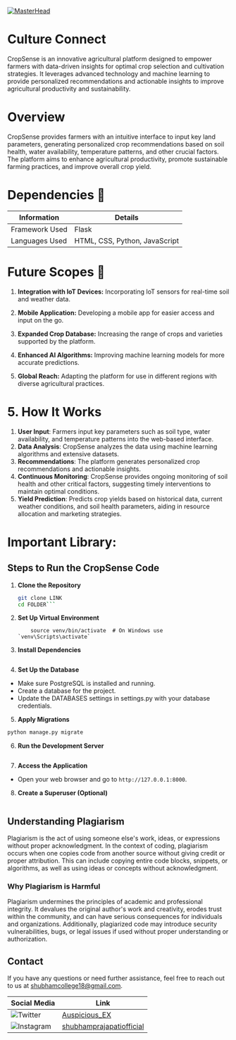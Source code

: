 [![MasterHead](https://github.com/Auspicious-EX/CultureConnect/blob/main/IMG/banner.gif?raw=true)](https://)

# Culture Connect
CropSense is an innovative agricultural platform designed to empower farmers with data-driven insights for optimal crop selection and cultivation strategies. It leverages advanced technology and machine learning to provide personalized recommendations and actionable insights to improve agricultural productivity and sustainability.

# Overview

CropSense provides farmers with an intuitive interface to input key land parameters, generating personalized crop recommendations based on soil health, water availability, temperature patterns, and other crucial factors. The platform aims to enhance agricultural productivity, promote sustainable farming practices, and improve overall crop yield.

# Dependencies 🤔
| Information          | Details    |
|----------------------|------------|
| Framework Used       | Flask      |
| Languages Used       | HTML, CSS, Python, JavaScript |

# Future Scopes 🎢
1. **Integration with IoT Devices:** Incorporating IoT sensors for real-time soil and weather data.

2. **Mobile Application:** Developing a mobile app for easier access and input on the go.

3. **Expanded Crop Database:** Increasing the range of crops and varieties supported by the platform.

4. **Enhanced AI Algorithms:** Improving machine learning models for more accurate predictions.

5. **Global Reach:**  Adapting the platform for use in different regions with diverse agricultural practices.

# 5. How It Works
1. **User Input**: Farmers input key parameters such as soil type, water availability, and temperature patterns into the web-based interface.
2. **Data Analysis**: CropSense analyzes the data using machine learning algorithms and extensive datasets.
3. **Recommendations**: The platform generates personalized crop recommendations and actionable insights.
4. **Continuous Monitoring**: CropSense provides ongoing monitoring of soil health and other critical factors, suggesting timely interventions to maintain optimal conditions.
5. **Yield Prediction**: Predicts crop yields based on historical data, current weather conditions, and soil health parameters, aiding in resource allocation and marketing strategies.


# Important Library:

## Steps to Run the CropSense Code

1. **Clone the Repository**
   ```sh
   git clone LINK
   cd FOLDER```

2. **Set Up Virtual Environment**
    ```python3 -m venv venv
        source venv/bin/activate  # On Windows use `venv\Scripts\activate`
    ```

3. **Install Dependencies**
```pip install -r requirements.txt
```

4. **Set Up the Database**

- Make sure PostgreSQL is installed and running.
- Create a database for the project.
- Update the DATABASES settings in settings.py with your database credentials.

5. **Apply Migrations**
```python manage.py makemigrations
python manage.py migrate
```

6. **Run the Development Server**
```python manage.py runserver
```

7. **Access the Application**
- Open your web browser and go to `http://127.0.0.1:8000`.

8. **Create a Superuser (Optional)**
```python manage.py createsuperuser
```

## Understanding Plagiarism
Plagiarism is the act of using someone else's work, ideas, or expressions without proper acknowledgment. In the context of coding, plagiarism occurs when one copies code from another source without giving credit or proper attribution. This can include copying entire code blocks, snippets, or algorithms, as well as using ideas or concepts without acknowledgment.

### Why Plagiarism is Harmful
Plagiarism undermines the principles of academic and professional integrity. It devalues the original author's work and creativity, erodes trust within the community, and can have serious consequences for individuals and organizations. Additionally, plagiarized code may introduce security vulnerabilities, bugs, or legal issues if used without proper understanding or authorization.

## Contact
If you have any questions or need further assistance, feel free to reach out to us at shubhamcollege18@gmail.com.

| Social Media | Link |
|--------------|------|
| ![Twitter](https://img.shields.io/badge/Twitter-%231DA1F2.svg?style=for-the-badge&logo=Twitter&logoColor=white) | [Auspicious_EX](https://twitter.com/Auspicious_EX) |
| ![Instagram](https://img.shields.io/badge/Instagram-%23E4405F.svg?style=for-the-badge&logo=Instagram&logoColor=white) | [shubhamprajapatiofficial](https://www.instagram.com/shubhamprajapatiofficial) |
